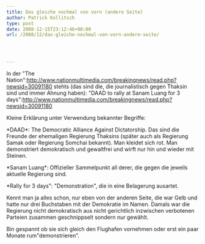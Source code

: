 ```yaml
---
title: Das gleiche nochmal von vorn (andere Seite)
author: Patrick Kollitsch
type: post
date: 2008-12-15T23:12:46+00:00
url: /2008/12/das-gleiche-nochmal-von-vorn-andere-seite/




---
```

In der "The Nation":http://www.nationmultimedia.com/breakingnews/read.php?newsid=30091180 stehts (das sind die, die journalistisch gegen Thaksin sind und immer Ahnung haben): "DAAD to rally at Sanam Luang for 3 days":http://www.nationmultimedia.com/breakingnews/read.php?newsid=30091180

Kleine Erklärung unter Verwendung bekannter Begriffe: 

\*DAAD\*: The Democratic Alliance Against Dictatorship. Das sind die Freunde der ehemaligen Regierung Thaksins (später auch als Regierung Samak oder Regierung Somchai bekannt). Man kleidet sich rot. Man demonstriert demokratisch und gewaltfrei und wirft nur hin und wieder mit Steinen.

\*Sanam Luang\*: Offizieller Sammelpunkt all derer, die gegen die jeweils aktuelle Regierung sind. 

*Rally for 3 days": "Demonstration", die in eine Belagerung ausartet.

Kennt man ja alles schon, nur eben von der anderen Seite, die war Gelb und hatte nur drei Buchstaben mit der Demokratie im Namen. Damals war die Regierung nicht demokratisch aus nicht gerichtlich inzwischen verbotenen Parteien zusammen geschnippselt sondern nur gewählt. 

Bin gespannt ob sie sich gleich den Flughafen vornehmen oder erst ein paar Monate rum"demonstrieren".
